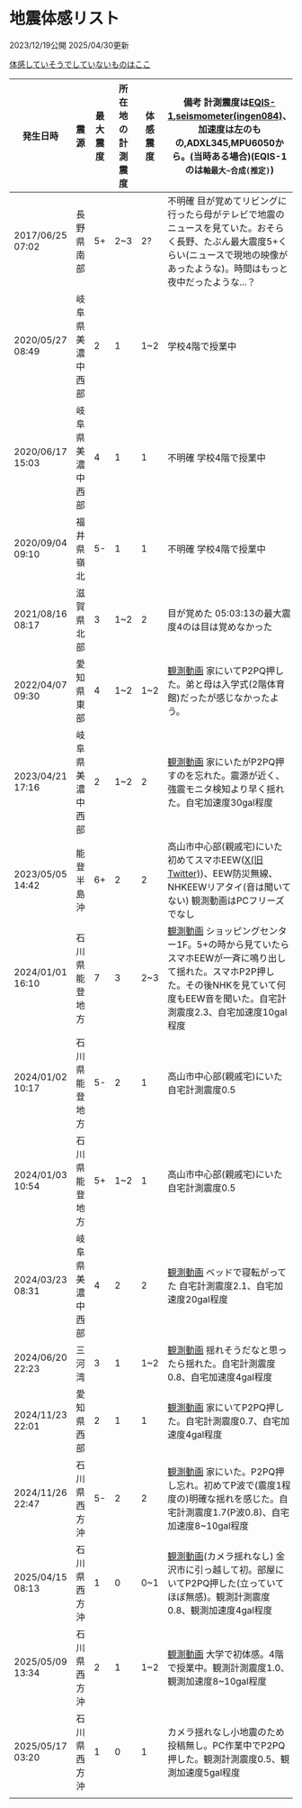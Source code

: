 # 地震体感リスト

2023/12/19公開 2025/04/30更新

[体感していそうでしていないものはここ](/career/eq-nofeel.md)

発生日時|震源|最大震度|所在地の計測震度|体感震度|備考 計測震度は[EQIS-1](https://quake.one/sense/),[seismometer(ingen084)](https://github.com/ingen084/seismometer)、加速度は左のもの,ADXL345,MPU6050から。(当時ある場合)(EQIS-1のは`軸最大~合成(推定)`)
-|-|-|-|-|-
2017/06/25 07:02|長野県南部|5+|2~3|2?|不明確 目が覚めてリビングに行ったら母がテレビで地震のニュースを見ていた。おそらく長野、たぶん最大震度5+くらい(ニュースで現地の映像があったような)。時間はもっと夜中だったような...？
2020/05/27 08:49|岐阜県美濃中西部|2|1|1~2|学校4階で授業中
2020/06/17 15:03|岐阜県美濃中西部|4|1|1|不明確 学校4階で授業中
2020/09/04 09:10|福井県嶺北|5-|1|1|不明確 学校4階で授業中
2021/08/16 08:17|滋賀県北部|3|1~2|2|目が覚めた 05:03:13の最大震度4のは目は覚めなかった
2022/04/07 09:30|愛知県東部|4|1~2|1~2|[観測動画](https://youtu.be/q6T2s9D4XgE) 家にいてP2PQ押した。弟と母は入学式(2階体育館)だったが感じなかったよう。
2023/04/21 17:16|岐阜県美濃中西部|2|1~2|2|[観測動画](https://youtu.be/UJpmW3xJzOw) 家にいたがP2PQ押すのを忘れた。震源が近く、強震モニタ検知より早く揺れた。自宅加速度30gal程度
2023/05/05 14:42|能登半島沖|6+|2|2|高山市中心部(親戚宅)にいた 初めてスマホEEW([X(旧Twitter)](https://x.com/ProjectS31415_1/status/1654372305320169476?s=20))、EEW防災無線、NHKEEWリアタイ(音は聞いてない) 観測動画はPCフリーズでなし
2024/01/01 16:10|石川県能登地方|7|3|2~3|[観測動画](https://youtu.be/6QRtmBAYWl8) ショッピングセンター1F。5+の時から見ていたらスマホEEWが一斉に鳴り出して揺れた。スマホP2P押した。その後NHKを見ていて何度もEEW音を聞いた。自宅計測震度2.3、自宅加速度10gal程度
2024/01/02 10:17|石川県能登地方|5-|2|1|高山市中心部(親戚宅)にいた 自宅計測震度0.5
2024/01/03 10:54|石川県能登地方|5+|1~2|1|高山市中心部(親戚宅)にいた 自宅計測震度0.5
2024/03/23 08:31|岐阜県美濃中西部|4|2|2|[観測動画](https://youtu.be/eS2PUJnR6tk) ベッドで寝転がってた 自宅計測震度2.1、自宅加速度20gal程度
2024/06/20 22:23|三河湾|3|1|1~2|[観測動画](https://youtu.be/AyW_qN9N6GY) 揺れそうだなと思ったら揺れた。自宅計測震度0.8、自宅加速度4gal程度
2024/11/23 22:01|愛知県西部|2|1|1|[観測動画](https://youtu.be/6IbF4o_A5JE) 家にいてP2PQ押した。自宅計測震度0.7、自宅加速度4gal程度
2024/11/26 22:47|石川県西方沖|5-|2|2|[観測動画](https://youtu.be/IBmi-JMBz00) 家にいた。P2PQ押し忘れ。初めてP波で(震度1程度の)明確な揺れを感じた。自宅計測震度1.7(P波0.8)、自宅加速度8~10gal程度
2025/04/15 08:13|石川県西方沖|1|0|0~1|[観測動画](https://youtu.be/dcyiLlXutD8)(カメラ揺れなし) 金沢市に引っ越して初。部屋にいてP2PQ押した(立っていてほぼ無感)。観測計測震度0.8、観測加速度4gal程度
2025/05/09 13:34|石川県西方沖|2|1|1~2|[観測動画](https://youtu.be/yAD5hXAuozM) 大学で初体感。4階で授業中。観測計測震度1.0、観測加速度8~10gal程度
2025/05/17 03:20|石川県西方沖|1|0|1|カメラ揺れなし小地震のため投稿無し。PC作業中でP2PQ押した。観測計測震度0.5、観測加速度5gal程度
|||||
